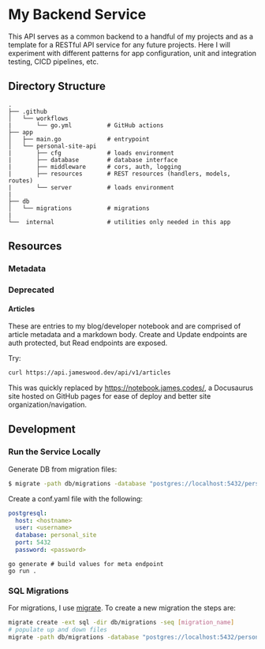 # My Backend Service

This API serves as a common backend to a handful of my projects and as a template for a RESTful API service for any future projects. Here I will experiment with different patterns for app configuration, unit and integration testing, CICD pipelines, etc.

## Directory Structure

```
.
├── .github
│   └── workflows
|       └── go.yml          # GitHub actions
├── app
│   ├── main.go             # entrypoint
│   └── personal-site-api
|       ├── cfg             # loads environment
|       ├── database        # database interface
|       ├── middleware      # cors, auth, logging
|       ├── resources       # REST resources (handlers, models, routes)
|       └── server          # loads environment
|
├── db
│   └── migrations          # migrations
|
└──  internal               # utilities only needed in this app
```

## Resources

### Metadata

### Deprecated

#### Articles

These are entries to my blog/developer notebook and are comprised of article metadata and a markdown body.
Create and Update endpoints are auth protected, but Read endpoints are exposed.

Try:

```sh
curl https://api.jameswood.dev/api/v1/articles
```

This was quickly replaced by https://notebook.james.codes/, a Docusaurus site hosted on GitHub pages for ease of deploy and better site organization/navigation.

## Development

### Run the Service Locally

Generate DB from migration files:

```sh
$ migrate -path db/migrations -database "postgres://localhost:5432/personal_site?sslmode=disable" up
```

Create a conf.yaml file with the following:

```yaml
postgresql:
  host: <hostname>
  user: <username>
  database: personal_site
  port: 5432
  password: <password>
```

```shell
go generate # build values for meta endpoint
go run .
```

### SQL Migrations

For migrations, I use [migrate](https://github.com/golang-migrate/migrate). To create a new migration the steps are:

```bash
migrate create -ext sql -dir db/migrations -seq [migration_name]
# populate up and down files
migrate -path db/migrations -database "postgres://localhost:5432/personal_site?sslmode=disable" up
```
